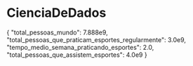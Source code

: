 # CienciaDeDados
{
    "total_pessoas_mundo": 7.888e9,
    "total_pessoas_que_praticam_esportes_regularmente": 3.0e9,
    "tempo_medio_semana_praticando_esportes": 2.0,
    "total_pessoas_que_assistem_esportes": 4.0e9
}